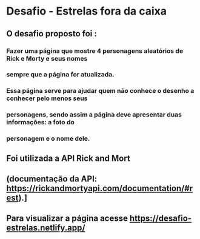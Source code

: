 # Desafio - Estrelas fora da caixa

## O desafio proposto foi :
### Fazer uma página que mostre 4 personagens aleatórios de Rick e Morty e seus nomes
### sempre que a página for atualizada.
### Essa página serve para ajudar quem não conhece o desenho a conhecer pelo menos seus
### personagens, sendo assim a página deve apresentar duas informações: a foto do
### personagem e o nome dele.

## Foi utilizada a API Rick and Mort 
## (documentação da API: https://rickandmortyapi.com/documentation/#rest).]

## Para visualizar a página acesse https://desafio-estrelas.netlify.app/
